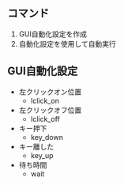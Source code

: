 ## コマンド

1. GUI自動化設定を作成
1. 自動化設定を使用して自動実行


## GUI自動化設定

- 左クリックオン位置
    - lclick_on
- 左クリックオフ位置
    - lclick_off
- キー押下
    - key_down
- キー離した
    - key_up
- 待ち時間
    - wait


